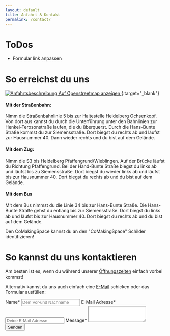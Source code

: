 ```yaml
---
layout: default
title: Anfahrt & Kontakt
permalink: /contact/
---
```

# ToDos
- Formular link anpassen

# So erreichst du uns
[![Anfahrtsbeschreibung ](https://wiki.comakingspace.de/images/b/be/Businesscard_Map_Arrowless.svg "Anfahrtsbeschreibung zum CoMakingSpace Heidelberg")
Auf Openstreetmap anzeigen
](https://www.openstreetmap.org/?mlat=49.40833&amp;mlon=8.64655#map=19/49.40833/8.64655){:target="_blank"}

#### Mit der Straßenbahn: 
Nimm die Straßenbahnlinie 5 bis zur Haltestelle Heidelberg Ochsenkopf. Von dort aus kannst du durch die Unterführung unter den Bahnlinien zur Henkel-Terosonstraße laufen, die du überquerst. Durch die Hans-Bunte Straße kommst du zur Siemensstraße. Dort biegst du rechts ab und läufst zur Hausnummer 40. Dann wieder rechts und du bist auf dem Gelände.
#### Mit dem Zug:
Nimm die S3 bis Heidelberg Pfaffengrund/Wieblingen. Auf der Brücke läufst du Richtung Pfaffengrund. Bei der Hand-Bunte Straße biegst du links ab und läufst bis zu Siemensstraße. Dort biegst du wieder links ab und läufst bis zur Hausnummer 40. Dort biegst du rechts ab und du bist auf dem Gelände.
#### Mit dem Bus
Mit dem Bus nimmst du die Linie 34 bis zur Hans-Bunte Straße. Die Hans-Bunte Straße gehst du entlang bis zur Siemensstraße. Dort biegst du links ab und läufst bis zur Hausnummer 40. Dort biegst du rechts ab und du bist auf dem Gelände.

Den CoMakingSpace kannst du an den "CoMakingSpace" Schilder identifizieren!

# So kannst du uns kontaktieren

Am besten ist es, wenn du während unserer [Öffnungszeiten](/calendar) einfach vorbei kommst!

Alternativ kannst du uns auch einfach eine [E-Mail](mailto://info@comaking.space) schicken oder das Formular ausfüllen:

<form id="contact-form" class="contact-form" action="//api.comakingspace.org/contact" method="post" enctype="application/x-www-form-urlencoded">
    <label for="name">Name*</label>
    <input type="text"  id="name" placeholder="Dein Vor-und Nachname" required>
    <label for="email">E-Mail Adresse*</label>
    <input type="email"  id="email" placeholder="Deine E-Mail Adresse" required>
    <label for="message">Message*</label>
    <textarea  id="message" rows="3" required></textarea>
    <input type="submit" value="Senden" />
</form>
